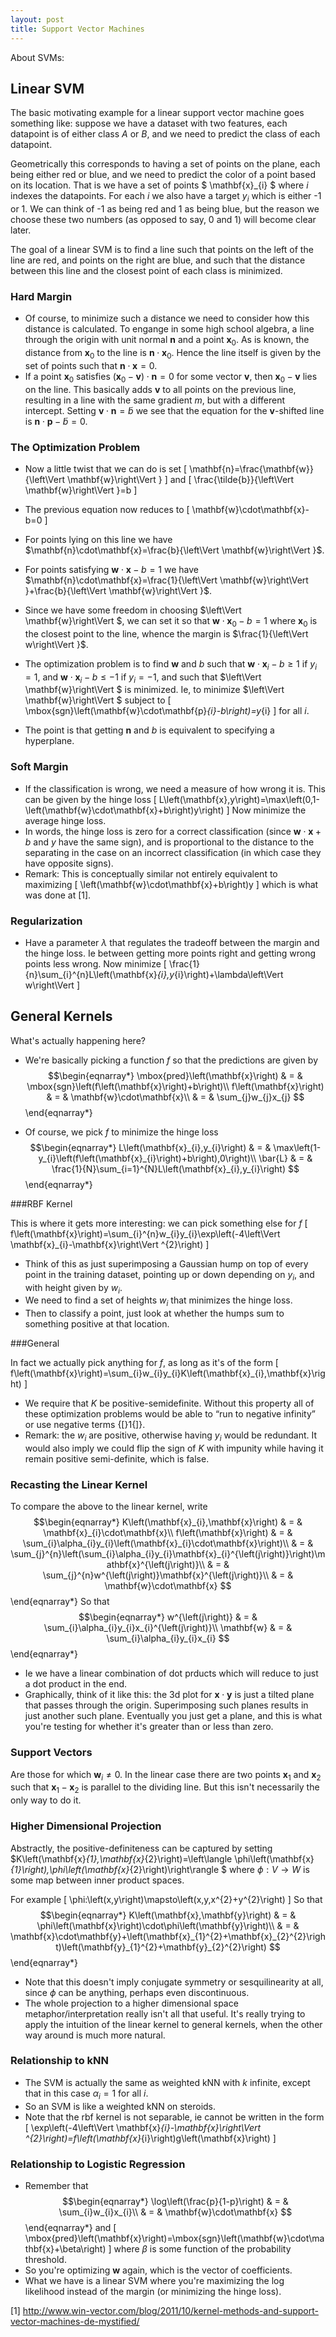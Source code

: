 ```yaml
---
layout: post
title: Support Vector Machines
---
```


About SVMs:

<script type="text/javascript" async
  src="https://cdn.mathjax.org/mathjax/latest/MathJax.js?config=TeX-MML-AM_CHTML">
</script>


## Linear SVM

The basic motivating example for a linear support vector machine goes
something like: suppose we have a dataset with two features, each
datapoint is of either class $A$ or $B$, and we need to predict
the class of each datapoint. 

Geometrically this corresponds to having a set of points on the plane,
each being either red or blue, and we need to predict the color of
a point based on its location. That is we have a set of points $ \mathbf{x}_{i} $
where $i$ indexes the datapoints. For each $i$ we also have a target
$y_{i}$ which is either -1 or 1. We can think of -1 as being red
and 1 as being blue, but the reason we choose these two numbers (as
opposed to say, 0 and 1) will become clear later. 

The goal of a linear SVM is to find a line such that points on the
left of the line are red, and points on the right are blue, and such
that the distance between this line and the closest point of each
class is minimized. 


### Hard Margin

* Of course, to minimize such a distance we need to consider how this
distance is calculated. To engange in some high school algebra, a
line through the origin with unit normal $\mathbf{n}$ and a point
$\mathbf{x}_{0}$. As is known, the distance from $\mathbf{x}_{0}$
to the line is $\mathbf{n}\cdot\mathbf{x}_{0}$. Hence the line itself
is given by the set of points such that $\mathbf{n}\cdot\mathbf{x}=0$. 
* If a point $\mathbf{x}_{0}$ satisfies $\left(\mathbf{x}_{0}-\mathbf{v}\right)\cdot\mathbf{n}=0$
for some vector $\mathbf{v}$, then $\mathbf{x}_{0}-\mathbf{v}$ lies
on the line. This basically adds $\mathbf{v}$ to all points on the
previous line, resulting in a line with the same gradient $m$, but
with a different intercept. Setting $\mathbf{v}\cdot\mathbf{n}=\tilde{b}$
we see that the equation for the $\mathbf{v}$-shifted line is $\mathbf{n}\cdot\mathbf{p}-\tilde{b}=0$. 


### The Optimization Problem

* Now a little twist that we can do is set 
\[
\mathbf{n}=\frac{\mathbf{w}}{\left\Vert \mathbf{w}\right\Vert }
\]
and
\[
\frac{\tilde{b}}{\left\Vert \mathbf{w}\right\Vert }=b
\]

* The previous equation now reduces to 
\[
\mathbf{w}\cdot\mathbf{x}-b=0
\]

* For points lying on this line we have $\mathbf{n}\cdot\mathbf{x}=\frac{b}{\left\Vert \mathbf{w}\right\Vert }$. 
* For points satisfying $\mathbf{w}\cdot\mathbf{x}-b=1$ we have $\mathbf{n}\cdot\mathbf{x}=\frac{1}{\left\Vert \mathbf{w}\right\Vert }+\frac{b}{\left\Vert \mathbf{w}\right\Vert }$. 
* Since we have some freedom in choosing $\left\Vert \mathbf{w}\right\Vert $,
we can set it so that $\mathbf{w}\cdot\mathbf{x}_{0}-b=1$ where $\mathbf{x}_{0}$
is the closest point to the line, whence the margin is $\frac{1}{\left\Vert w\right\Vert }$. 
* The optimization problem is to find $\mathbf{w}$ and $b$ such that
$\mathbf{w}\cdot\mathbf{x}_{i}-b\geq1$ if $y_{i}=1$, and $\mathbf{w}\cdot\mathbf{x}_{i}-b\leq-1$
if $y_{i}=-1$, and such that $\left\Vert \mathbf{w}\right\Vert $
is minimized. Ie, to minimize $\left\Vert \mathbf{w}\right\Vert $
subject to 
\[
\mbox{sgn}\left(\mathbf{w}\cdot\mathbf{p}_{i}-b\right)=y_{i}
\]
for all $i$.
* The point is that getting $\mathbf{n}$ and $b$ is equivalent to
specifying a hyperplane. 


### Soft Margin

* If the classification is wrong, we need a measure of how wrong it
is. This can be given by the hinge loss
\[
L\left(\mathbf{x},y\right)=\max\left(0,1-\left(\mathbf{w}\cdot\mathbf{x}+b\right)y\right)
\]
Now minimize the average hinge loss.
* In words, the hinge loss is zero for a correct classification (since
$\mathbf{w}\cdot\mathbf{x}+b$ and $y$ have the same sign), and is
proportional to the distance to the separating in the case on an incorrect
classification (in which case they have opposite signs). 
* Remark: This is conceptually similar not entirely equivalent to maximizing
\[
\left(\mathbf{w}\cdot\mathbf{x}+b\right)y
\]
which is what was done at [1]. 


### Regularization

* Have a parameter $\lambda$ that regulates the tradeoff between the
margin and the hinge loss. Ie between getting more points right and
getting wrong points less wrong. Now minimize
\[
\frac{1}{n}\sum_{i}^{n}L\left(\mathbf{x}_{i},y_{i}\right)+\lambda\left\Vert w\right\Vert 
\]



## General Kernels

What's actually happening here?

* We're basically picking a function $f$ so that the predictions are
given by 
$$\begin{eqnarray*}
\mbox{pred}\left(\mathbf{x}\right) & = & \mbox{sgn}\left(f\left(\mathbf{x}\right)+b\right)\\
f\left(\mathbf{x}\right) & = & \mathbf{w}\cdot\mathbf{x}\\
 & = & \sum_{j}w_{j}x_{j}
$$\end{eqnarray*}

* Of course, we pick $f$ to minimize the hinge loss
$$\begin{eqnarray*}
L\left(\mathbf{x}_{i},y_{i}\right) & = & \max\left(1-y_{i}\left(f\left(\mathbf{x}_{i}\right)+b\right),0\right)\\
\bar{L} & = & \frac{1}{N}\sum_{i=1}^{N}L\left(\mathbf{x}_{i},y_{i}\right)
$$\end{eqnarray*}



###RBF Kernel

This is where it gets more interesting: we can pick something else
for $f$
\[
f\left(\mathbf{x}\right)=\sum_{i}^{n}w_{i}y_{i}\exp\left(-4\left\Vert \mathbf{x}_{i}-\mathbf{x}\right\Vert ^{2}\right)
\]


* Think of this as just superimposing a Gaussian hump on top of every
point in the training dataset, pointing up or down depending on $y_{i}$,
and with height given by $w_{i}$.
* We need to find a set of heights $w_{i}$ that minimizes the hinge
loss. 
* Then to classify a point, just look at whether the humps sum to something
positive at that location. 


###General

In fact we actually pick anything for $f$, as long as it's of the
form 
\[
f\left(\mathbf{x}\right)=\sum_{i}w_{i}y_{i}K\left(\mathbf{x}_{i},\mathbf{x}\right)
\]


* We require that $K$ be positive-semidefinite. Without this property
all of these optimization problems would be able to “run to negative
infinity” or use negative terms {[}1{]}.
* Remark: the $w_{i}$ are positive, otherwise having $y_{i}$ would
be redundant. It would also imply we could flip the sign of $K$ with
impunity while having it remain positive semi-definite, which is false. 


### Recasting the Linear Kernel

To compare the above to the linear kernel, write 
$$\begin{eqnarray*}
K\left(\mathbf{x}_{i},\mathbf{x}\right) & = & \mathbf{x}_{i}\cdot\mathbf{x}\\
f\left(\mathbf{x}\right) & = & \sum_{i}\alpha_{i}y_{i}\left(\mathbf{x}_{i}\cdot\mathbf{x}\right)\\
 & = & \sum_{j}^{n}\left(\sum_{i}\alpha_{i}y_{i}\mathbf{x}_{i}^{\left(j\right)}\right)\mathbf{x}^{\left(j\right)}\\
 & = & \sum_{j}^{n}w^{\left(j\right)}\mathbf{x}^{\left(j\right)}\\
 & = & \mathbf{w}\cdot\mathbf{x}
$$\end{eqnarray*}
So that 
$$\begin{eqnarray*}
w^{\left(j\right)} & = & \sum_{i}\alpha_{i}y_{i}x_{i}^{\left(j\right)}\\
\mathbf{w} & = & \sum_{i}\alpha_{i}y_{i}x_{i}
$$\end{eqnarray*}


* Ie we have a linear combination of dot prducts which will reduce to
just a dot product in the end.
* Graphically, think of it like this: the 3d plot for $\mathbf{x}\cdot\mathbf{y}$
is just a tilted plane that passes through the origin. Superimposing
such planes results in just another such plane. Eventually you just
get a plane, and this is what you're testing for whether it's greater
than or less than zero. 


### Support Vectors

Are those for which $\mathbf{w}_{i}\neq0$. In the linear case there
are two points $\mathbf{x}_{1}$ and $\mathbf{x}_{2}$ such that $\mathbf{x}_{1}-\mathbf{x}_{2}$
is parallel to the dividing line. But this isn't necessarily the only
way to do it. 


### Higher Dimensional Projection

Abstractly, the positive-definiteness can be captured by setting $K\left(\mathbf{x}_{1},\mathbf{x}_{2}\right)=\left\langle \phi\left(\mathbf{x}_{1}\right),\phi\left(\mathbf{x}_{2}\right)\right\rangle $
where $\phi:V\to W$ is some map between inner product spaces. 

For example
\[
\phi:\left(x,y\right)\mapsto\left(x,y,x^{2}+y^{2}\right)
\]
So that 
$$\begin{eqnarray*}
K\left(\mathbf{x},\mathbf{y}\right) & = & \phi\left(\mathbf{x}\right)\cdot\phi\left(\mathbf{y}\right)\\
 & = & \mathbf{x}\cdot\mathbf{y}+\left(\mathbf{x}_{1}^{2}+\mathbf{x}_{2}^{2}\right)\left(\mathbf{y}_{1}^{2}+\mathbf{y}_{2}^{2}\right)
$$\end{eqnarray*}


* Note that this doesn't imply conjugate symmetry or sesquilinearity
at all, since $\phi$ can be anything, perhaps even discontinuous. 
* The whole projection to a higher dimensional space metaphor/interpretation
really isn't all that useful. It's really trying to apply the intuition
of the linear kernel to general kernels, when the other way around
is much more natural. 


### Relationship to kNN

* The SVM is actually the same as weighted kNN with $k$ infinite, except
that in this case $\alpha_{i}=1$ for all $i$. 
* So an SVM is like a weighted kNN on steroids. 
* Note that the rbf kernel is not separable, ie cannot be written in
the form 
\[
\exp\left(-4\left\Vert \mathbf{x}_{i}-\mathbf{x}\right\Vert ^{2}\right)=f\left(\mathbf{x}_{i}\right)g\left(\mathbf{x}\right)
\]



### Relationship to Logistic Regression

* Remember that
$$\begin{eqnarray*}
\log\left(\frac{p}{1-p}\right) & = & \sum_{i}w_{i}x_{i}\\
 & = & \mathbf{w}\cdot\mathbf{x}
$$\end{eqnarray*}
and
\[
\mbox{pred}\left(\mathbf{x}\right)=\mbox{sgn}\left(\mathbf{w}\cdot\mathbf{x}+\beta\right)
\]
where $\beta$ is some function of the probability threshold. 
* So you're optimizing $\mathbf{w}$ again, which is the vector of coefficients. 
* What we have is a linear SVM where you're maximizing the log likelihood
instead of the margin (or minimizing the hinge loss). 

[1] http://www.win-vector.com/blog/2011/10/kernel-methods-and-support-vector-machines-de-mystified/